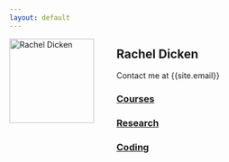 ```yaml
---
layout: default
---
```


<img src="{{site.baseurl}}/assets/ben-small.jpg" width="150px" alt="Rachel Dicken" style="float:left; margin-bottom:300px; margin-right:40px;"/>

## Rachel Dicken

Contact me at {{site.email}}

### [Courses]({{site.baseurl}}/courses/index.html)
### [Research]({{site.baseurl}}/research/index.html)
### [Coding]({{site.baseurl}}/coding/index.html)

